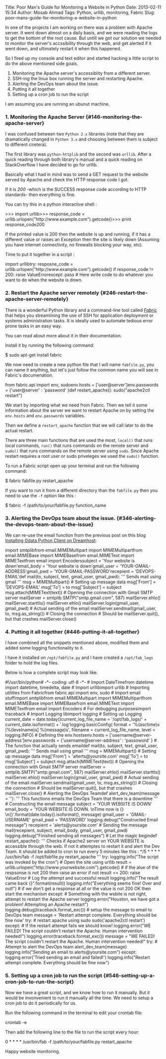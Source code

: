 Title: Poor Man's Guide for Monitoring a Website in Python
Date: 2013-02-11 15:34
Author: Mosab Ahmad
Tags: Python, urllib, monitoring, Fabric
Slug: poor-mans-guide-for-monitoring-a-website-in-python

In one of the projects I am working on there was a problem with Apache
server. It went down almost on a daily basis, and we were reading the
logs to get the bottom of the root cause. But untill we got our solution
we needed to monitor the server's accssibility through the web, and get
alerted if it went down, and ultimately restart it when this happened.

</p>

So I fired up my console and text editor and started hacking a little
script to do the above mentioned side goals.

</p>

1.  Monitoring the Apache server's accessiblity from a different server.
2.  SSH-ing the linux box running the server and restarting Apache.
3.  Alerting the DevOps team about the issue.
4.  Putting it all together
5.  Setting up a cron job to run the script

</p>

I am assuming you are running an ubunut machine.

</p>

### 1. Monitoring the Apache Server {#146-monitoring-the-apache-server}

</p>

I was confused between two `Python 2.x` libraries (note that they are
dramatically changed in `Python 3.x` and choosing between them is
subject to different ciretera).

The first library was `python-httplib` and the second was `urllib`.
After a quick reading through both library's manual and a quick reading
on StackOverflow I have decided to go for urllib.

</p>

Basically what I had in mind was to send a GET request to the website
served by Apache and check the HTTP response code I got.

If it is *200* -which is the SUCCESS response code according to HTTP
standards- then everything is fine.

</p>

You can try this in a python interactive shell :

</p>

<div class="codehilite">
    >>> import urllib>>> response_code = urllib.urlopen("http://www.example.com").getcode()>>> print response_code200

</div>
</p>

If the printed value is 200 then the website is up and running, if it
has a different value or raises an Exception then the site is likely
down (Assuming you have internet connectivity, no firewalls blocking
your way, etc).

</p>

Time to put it together in a script :

</p>

<div class="codehilite">
    import urllibtry:    resposne_code = urllib.urlopen("http://www.example.com").getcode()    if response_code != 200:        raise ValueErrorexcept:    pass    # Here write code to do whatever you want to do when the website is down.

</div>
</p>

### 2. Restart the Apache server remotely {#246-restart-the-apache-server-remotely}

</p>

There is a wonderful Python library and a command-line tool called
*[Fabric][]* that helps you streamlining the use of SSH for application
deployment or systems administration tasks. It is ideally used to
automate tedious error prone tasks in an easy way.

</p>

You can read about more about it in their documentation.

</p>

Install it by running the following command:

</p>

<div class="codehilite">
    $ sudo apt-get install fabric

</div>
</p>

We now need to create a new python file that I will name `fabfile.py`,
you can name it anything, but let's just follow the common name you will
see in Fabric's documenation.

</p>

<div class="codehilite">
    from fabric.api import env, sudoenv.hosts       = ['user@server']env.passwords   = {'user@server' : 'password' }def restart_apache():    sudo("apache2ctl restart")

</div>
</p>

We start by importing what we need from Fabric. Then we tell it some
information about the server we want to restart Apache on by setting the
`env.hosts` and `env.passwords` variables.

</p>

Then we define a `restart_apache` function that we will call later to do
the actual restart.

</p>

There are three main functions that are used the most, `local()` that
runs local commands, `run()` that runs commands on the remote server and
`sudo()` that runs commands on the remote server using `sudo`. Since
Apache restart requires a root user or sudo priveleges we used the
`sudo()` function.

</p>

To run a Fabric script open up your terminal and run the following
command:

</p>

<div class="codehilite">
    $ fabric fabfile.py restart_apache

</div>
</p>

If you want to run it from a different directory than the `fabfile.py`
then you need to use the `-f` option like this :

</p>

<div class="codehilite">
    $ fabric -f /path/to/your/fabfile.py function_name

</div>
</p>

### 3. Alerting the DevOps team about the issue. {#346-alerting-the-devops-team-about-the-issue}

</p>

We can re-use the email function from the previous post on this blog
[Installing Gdata Python Client on Dreamhost][]:

</p>

<div class="codehilite">
    import smtplibfrom email.MIMEMultipart import MIMEMultipartfrom email.MIMEBase import MIMEBasefrom email.MIMEText import MIMETextfrom email import Encoderssubject     = 'Your website is down'email_body  = 'Your website is down'gmail_user  = 'YOUR-GMAIL-ADDRESS'gmail_pwd   = 'YOUR-GMAIL-PASSWORD'recepient   = 'DEVOPS-EMAIL'def mail(to, subject, text, gmail_user, gmail_pwd):    '''    Sends mail using gmail    '''    msg = MIMEMultipart()    # Setting up message data    msg['From']     = 'DEVOPS-EMAIL'    msg['To']       = to    msg['Subject']  = subject    msg.attach(MIMEText(text))    # Opening the connection with Gmail SMTP server    mailServer = smtplib.SMTP("smtp.gmail.com", 587)    mailServer.ehlo()    mailServer.starttls()    mailServer.ehlo()    mailServer.login(gmail_user, gmail_pwd)    # Actual sending of the email    mailServer.sendmail(gmail_user, to, msg.as_string())    # Closing the connection    # Should be mailServer.quit(), but that crashes    mailServer.close()

</div>
</p>

### 4. Putting it all together {#446-putting-it-all-together}

</p>

I have combined all the snippets mentioned above, modified them and
added some logging functionality to it.

</p>

I have it installed on `/opt/fabfile.py` and I have created a
`/opt/fab_logs` folder to hold the log files.

</p>

Below is how a complete script may look like.

</p>

<div class="gist">
</p>

<p>
<noscript>
</p>
<p>
    #!/usr/bin/python# -*- coding: utf-8 -*- # Import DateTimefrom datetime import datetime, timedelta, date # Import urllibimport urllib # Importing utilities from Fabricfrom fabric.api import env, sudo # Import email stuffimport smtplibfrom email.MIMEMultipart import MIMEMultipartfrom email.MIMEBase import MIMEBasefrom email.MIMEText import MIMETextfrom email import Encoders # For debugging purposesimport traceback # Import Logging libimport logging # Setting up Logging current_date             = date.today()current_log_file_name      = '/opt/fab_logs/' + current_date.isoformat() + '.log'logging.basicConfig( format    = '%(asctime)s [%(levelname)s] %(message)s',             filename    = current_log_file_name,             level   = logging.INFO) # Defining the env.hostsenv.hosts  = ['username@server-address']env.passwords   = {'username@server-address' : 'passoword' }  # The function that actually sends emaildef mail(to, subject, text, gmail_user, gmail_pwd):    '''  Sends mail using gmail   '''  msg = MIMEMultipart()     # Setting up message data    msg['From']     = 'alterts@yoursite.com' msg['To']   = to msg['Subject']  = subject     msg.attach(MIMEText(text))    # Opening the connection with Gmail SMTP server  mailServer = smtplib.SMTP("smtp.gmail.com", 587) mailServer.ehlo()    mailServer.starttls()    mailServer.ehlo()    mailServer.login(gmail_user, gmail_pwd)   # Actual sending of the email    mailServer.sendmail(gmail_user, to, msg.as_string())  # Closing the connection # Should be mailServer.quit(), but that crashes  mailServer.close() # Alerting the DevOps Teamdef alert_dev_team(message = ''):  '''  This functions emails the DevOps Team that there is a downtime   '''  # Constructing the email message subject     = 'YOUR WEBSITE IS DOWN' email_body  = 'YOUR WEBSITE IS DOWN. \nTime now is {} \n{}'.format(date.today().isoformat(), message)    gmail_user  = 'GMAIL-USERNAME'   gmail_pwd   = 'PASSWORD' logging.debug("Constructed Email message")   recepient   = 'alerts@yoursite.com'   # Sending the message    mail(recepient, subject,  email_body, gmail_user, gmail_pwd) logging.debug("Finished sending all messages")  # Let the magic begindef restart_apache():   '''  Checks if Apache2 server on YOUR WEBSITE is accessible through the web.  If not it attemptes to restart it and alert the Dev Team.     It should be added to cron to run every 5 minutes like this :     */5 * * * * /usr/bin/fab -f /opt/fabfile.py restart_apache   '''   try:     logging.info("The script was invoked by the cron")        # Open the site using urllib     result = urllib.urlopen("http://www.yourwebsite.com").getcode()       # if the alue of the respsonse is not 200 then raise an error        if not result == 200:            raise ValueError     # Log the attempt and successful result      logging.info("The result came back {}".format(result))       logging.info("Everything seems fine! Over and out!")  # if we don't get a response at all or the value is not 200 OK then start the mechanism  except:      # Something with the wsbite is not right, attempt to restart the Apache server       logging.error("Houston, we have got a problem! Attempting an Apache restart")        logging.debug(traceback.format_exc())             # setup the message to email to DevOps team      message = 'Restart attempt complete. Everything should be fine now'       try:         # restart apache using sudo          sudo('apache2ctl restart')        except:          # If the restart attempt fails we should know!           logging.error("WE FAILED! The script couldn't restart the Apache. Human intervention needed!")           logging.error(traceback.format_exc())            message = "WE FAILED! The script couldn't restart the Apache. Human intervention needed!"         try:         # Attempt to alert the DevOps team           alert_dev_team(message)          logging.info("Sending an email to alerts@yoursite.com")      except:          logging.error('Tried sending an email and failed!')      logging.info("Restart attempt complete. Everything should be fine now")

</p>
<p>
</noscript>
</p>
<p>
</div>
</p>

### 5. Setting up a cron job to run the script {#546-setting-up-a-cron-job-to-run-the-script}

</p>

Now we have a great script, and we know how to run it manually. But it
would be invonvenient to run it manually all the time. We need to setup
a cron job to do it periodically for us.

</p>

Run the following command in the terminal to edit your crontab file:

</p>

<div class="codehilite">
    crontab -e

</div>
</p>

Then add the following line to the file to run the script every hour:

</p>

<div class="codehilite">
    0 * * * * /usr/bin/fab -f /path/to/your/fabfile.py restart_apache

</div>
</p>

Happy website monitoring.

</p>

  [Fabric]: http://docs.fabfile.org/en/1.5/
  [Installing Gdata Python Client on Dreamhost]: http://www.mos3abof.com/installing-gdata-python-client-on-dreamhost.html
